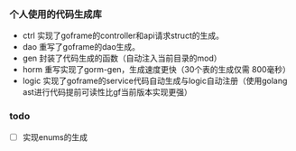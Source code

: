 ### 个人使用的代码生成库

- ctrl 实现了goframe的controller和api请求struct的生成。
- dao 重写了goframe的dao生成。
- gen 封装了代码生成的函数（自动注入当前目录的mod）
- horm 重写实现了gorm-gen，生成速度更快（30个表的生成仅需 800毫秒）
- logic 实现了goframe的service代码自动生成与logic自动注册（使用golang ast进行代码提前可读性比gf当前版本实现更强）


### todo

- [ ] 实现enums的生成